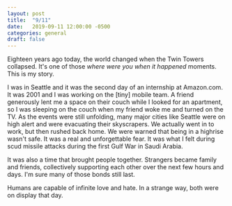 ```yaml
---
layout: post
title:  "9/11"
date:   2019-09-11 12:00:00 -0500
categories: general
draft: false
---
```


Eighteen years ago today, the world changed when the Twin Towers collapsed. It's one of those _where were you when it happened_ moments. This is my story.

I was in Seattle and it was the second day of an internship at Amazon.com. It was 2001 and I was working on the [tiny] mobile team. A friend generously lent me a space on their couch while I looked for an apartment, so I was sleeping on the couch when my friend woke me and turned on the TV. As the events were still unfolding, many major cities like Seattle were on high alert and were evacuating their skyscrapers. We actually went in to work, but then rushed back home. We were warned that being in a highrise wasn't safe. It was a real and unforgettable fear. It was what I felt during scud missile attacks during the first Gulf War in Saudi Arabia.

It was also a time that brought people together. Strangers became family and friends, collectively supporting each other over the next few hours and days. I'm sure many of those bonds still last.

Humans are capable of infinite love and hate. In a strange way, both were on display that day.